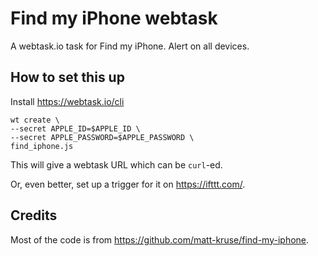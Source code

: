 # Find my iPhone webtask

A webtask.io task for Find my iPhone.
Alert on all devices.

## How to set this up

Install https://webtask.io/cli

```
wt create \
--secret APPLE_ID=$APPLE_ID \
--secret APPLE_PASSWORD=$APPLE_PASSWORD \
find_iphone.js
```

This will give a webtask URL which can be `curl`-ed.

Or, even better, set up a trigger for it on https://ifttt.com/.

## Credits

Most of the code is from https://github.com/matt-kruse/find-my-iphone.